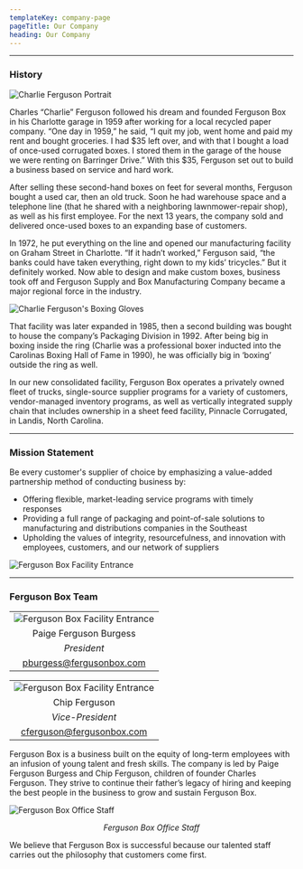 ```yaml
---
templateKey: company-page
pageTitle: Our Company
heading: Our Company
---
```


---
### History<a id="history"></a>

![Charlie Ferguson Portrait](uploads/charles_ferguson.jpg#align-right)

Charles “Charlie” Ferguson followed his dream and founded Ferguson Box in his Charlotte garage in 1959 after working for a local recycled paper company. “One day in 1959,” he said, “I quit my job, went home and paid my rent and bought groceries. I had $35 left over, and with that I bought a load of once-used corrugated boxes. I stored them in the garage of the house we were renting on Barringer Drive.” With this $35, Ferguson set out to build a business based on service and hard work.

After selling these second-hand boxes on feet for several months, Ferguson bought a used car, then an old truck. Soon he had warehouse space and a telephone line (that he shared with a neighboring lawnmower-repair shop), as well as his first employee. For the next 13 years, the company sold and delivered once-used boxes to an expanding base of customers.

In 1972, he put everything on the line and opened our manufacturing facility on Graham Street in Charlotte. “If it hadn’t worked,” Ferguson said, “the banks could have taken everything, right down to my kids’ tricycles.” But it definitely worked. Now able to design and make custom boxes, business took off and Ferguson Supply and Box Manufacturing Company became a major regional force in the industry.

![Charlie Ferguson's Boxing Gloves](uploads/charlie_boxing_gloves.jpg#align-left)

That facility was later expanded in 1985, then a second building was bought to house the company’s Packaging Division in 1992. After being big in boxing inside the ring (Charlie was a professional boxer inducted into the Carolinas Boxing Hall of Fame in 1990), he was officially big in ‘boxing’ outside the ring as well.

In our new consolidated facility, Ferguson Box operates a privately owned fleet of trucks, single-source supplier programs for a variety of customers, vendor-managed inventory programs, as well as vertically integrated supply chain that includes ownership in a sheet feed facility, Pinnacle Corrugated, in Landis, North Carolina.

- - -

### Mission Statement<a id="mission"></a>

Be every customer's supplier of choice by emphasizing a value-added partnership method of conducting business by:

* Offering flexible, market-leading service programs with timely responses
* Providing a full range of packaging and point-of-sale solutions to manufacturing and distributions companies in the Southeast
* Upholding the values of integrity, resourcefulness, and innovation with employees, customers, and our network of suppliers

![Ferguson Box Facility Entrance](uploads/ferguson_box_front_entrance.jpg#align-center)

---

### Ferguson Box Team<a id="team"></a>
| | 
|:-----:|
|![Ferguson Box Facility Entrance](uploads/paige_ferguson.jpg)|
|Paige Ferguson Burgess|
|_President_|
|<a href="mailto:pburgess@fergusonbox.com">pburgess@fergusonbox.com</a>|

||
|:-----:|
|![Ferguson Box Facility Entrance](uploads/chip_ferguson.jpg)|
|Chip Ferguson|
|_Vice-President_|
|<a href="mailto:cferguson@fergusonbox.com">cferguson@fergusonbox.com</a>|

Ferguson Box is a business built on the equity of long-term employees with an infusion of young talent and fresh skills. The company is led by Paige Ferguson Burgess and Chip Ferguson, children of founder Charles Ferguson. They strive to continue their father’s legacy of hiring and keeping the best people in the business to grow and sustain Ferguson Box.

![Ferguson Box Office Staff](uploads/ferguson_box_office_staff.jpg#align-center)

_<p align="center">Ferguson Box Office Staff</p>_

We believe that Ferguson Box is successful because our talented staff carries out the philosophy that customers come first.